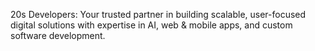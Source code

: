 20s Developers: Your trusted partner in building scalable, user-focused digital solutions with expertise in AI, web & mobile apps, and custom software development.

